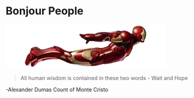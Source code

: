 # Bonjour People

![Iron man](ironmanflying.png)

> All human wisdom is contained in these two words - Wait and Hope

-Alexander Dumas Count of Monte Cristo
